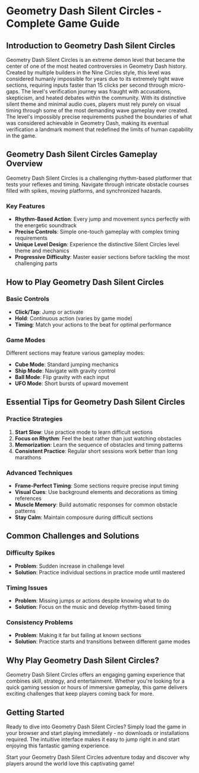 # Geometry Dash Silent Circles - Complete Game Guide

## Introduction to Geometry Dash Silent Circles

Geometry Dash Silent Circles is an extreme demon level that became the center of one of the most heated controversies in Geometry Dash history. Created by multiple builders in the Nine Circles style, this level was considered humanly impossible for years due to its extremely tight wave sections, requiring inputs faster than 15 clicks per second through micro-gaps. The level's verification journey was fraught with accusations, skepticism, and heated debates within the community. With its distinctive silent theme and minimal audio cues, players must rely purely on visual timing through some of the most demanding wave gameplay ever created. The level's impossibly precise requirements pushed the boundaries of what was considered achievable in Geometry Dash, making its eventual verification a landmark moment that redefined the limits of human capability in the game.

## Geometry Dash Silent Circles Gameplay Overview

Geometry Dash Silent Circles is a challenging rhythm-based platformer that tests your reflexes and timing. Navigate through intricate obstacle courses filled with spikes, moving platforms, and synchronized hazards.

### Key Features
- **Rhythm-Based Action**: Every jump and movement syncs perfectly with the energetic soundtrack
- **Precise Controls**: Simple one-touch gameplay with complex timing requirements
- **Unique Level Design**: Experience the distinctive Silent Circles level theme and mechanics
- **Progressive Difficulty**: Master easier sections before tackling the most challenging parts

## How to Play Geometry Dash Silent Circles

### Basic Controls
- **Click/Tap**: Jump or activate
- **Hold**: Continuous action (varies by game mode)
- **Timing**: Match your actions to the beat for optimal performance

### Game Modes
Different sections may feature various gameplay modes:
- **Cube Mode**: Standard jumping mechanics
- **Ship Mode**: Navigate with gravity control
- **Ball Mode**: Flip gravity with each input
- **UFO Mode**: Short bursts of upward movement

## Essential Tips for Geometry Dash Silent Circles

### Practice Strategies
1. **Start Slow**: Use practice mode to learn difficult sections
2. **Focus on Rhythm**: Feel the beat rather than just watching obstacles
3. **Memorization**: Learn the sequence of obstacles and timing patterns
4. **Consistent Practice**: Regular short sessions work better than long marathons

### Advanced Techniques
- **Frame-Perfect Timing**: Some sections require precise input timing
- **Visual Cues**: Use background elements and decorations as timing references
- **Muscle Memory**: Build automatic responses for common obstacle patterns
- **Stay Calm**: Maintain composure during difficult sections

## Common Challenges and Solutions

### Difficulty Spikes
- **Problem**: Sudden increase in challenge level
- **Solution**: Practice individual sections in practice mode until mastered

### Timing Issues
- **Problem**: Missing jumps or actions despite knowing what to do
- **Solution**: Focus on the music and develop rhythm-based timing

### Consistency Problems
- **Problem**: Making it far but failing at known sections
- **Solution**: Practice starts and transitions between different game modes


## Why Play Geometry Dash Silent Circles?

Geometry Dash Silent Circles offers an engaging gaming experience that combines skill, strategy, and entertainment. Whether you're looking for a quick gaming session or hours of immersive gameplay, this game delivers exciting challenges that keep players coming back for more.

## Getting Started

Ready to dive into Geometry Dash Silent Circles? Simply load the game in your browser and start playing immediately - no downloads or installations required. The intuitive interface makes it easy to jump right in and start enjoying this fantastic gaming experience.

Start your Geometry Dash Silent Circles adventure today and discover why players around the world love this captivating game!